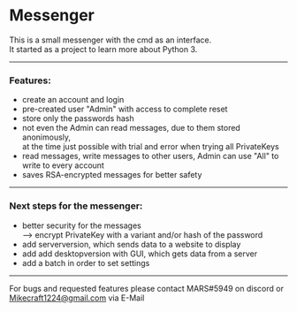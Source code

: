 # Messenger
This is a small messenger with the cmd as an interface.  
It started as a project to learn more about Python 3.  

---
### Features:
- create an account and login
- pre-created user "Admin" with access to complete reset
- store only the passwords hash
- not even the Admin can read messages, due to them stored anonimously,  
  at the time just possible with trial and error when trying all PrivateKeys
- read messages, write messages to other users, Admin can use "All" to write to every account
- saves RSA-encrypted messages for better safety
---

### Next steps for the messenger:
- better security for the messages  
  --> encrypt PrivateKey with a variant and/or hash of the password
- add serverversion, which sends data to a website to display
- add add desktopversion with GUI, which gets data from a server
- add a batch in order to set settings
---

For bugs and requested features please contact MARS#5949 on discord or Mikecraft1224@gmail.com via E-Mail
